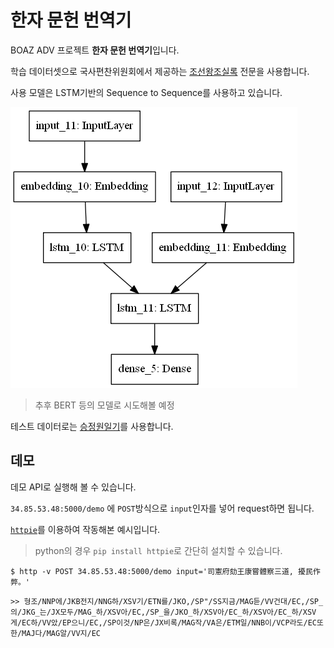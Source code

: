 # 한자 문헌 번역기

BOAZ ADV 프로젝트 **한자 문헌 번역기**입니다.

학습 데이터셋으로 국사편찬위원회에서 제공하는 [조선왕조실록](http://sillok.history.go.kr/main/main.do) 전문을 사용합니다.


사용 모델은 LSTM기반의 Sequence to Sequence를 사용하고 있습니다.

![모델 구조 사진](./prototype/plot_model.png)

> 추후 BERT 등의 모델로 시도해볼 예정


테스트 데이터로는 [승정원일기](http://sjw.history.go.kr/main.do)를 사용합니다.


## 데모

데모 API로 실행해 볼 수 있습니다.

`34.85.53.48:5000/demo` 에 `POST`방식으로 `input`인자를 넣어 request하면 됩니다.

[`httpie`](https://www.popit.kr/introduce_httpie/)를 이용하여 작동해본 예시입니다.

> python의 경우 `pip install httpie`로 간단히 설치할 수 있습니다.

```shell
$ http -v POST 34.85.53.48:5000/demo input='司憲府劾王康嘗體察三道, 擾民作弊。'
```

```shell
>> 형조/NNP에/JKB전지/NNG하/XSV기/ETN를/JKO,/SP"/SS지금/MAG듣/VV건대/EC,/SP_의/JKG_는/JX모두/MAG_하/XSV아/EC,/SP_을/JKO_하/XSV아/EC_하/XSV아/EC_하/XSV게/EC하/VV았/EP으니/EC,/SP이것/NP은/JX비록/MAG작/VA은/ETM일/NNB이/VCP라도/EC또한/MAJ다/MAG알/VV지/EC
```